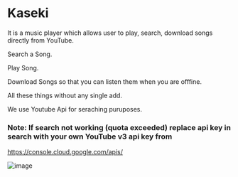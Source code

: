 # Kaseki
It is a music player which allows user to play, search, download songs directly from YouTube.

Search a Song.

Play Song.

Download Songs so that you can listen them when you are offfine.

All these things without any single add.

We use Youtube Api for seraching puruposes.

### Note: If search not working (quota exceeded) replace api key in search with your own YouTube v3 api key from
 https://console.cloud.google.com/apis/


![image](https://user-images.githubusercontent.com/55682223/123638060-5aec3900-d83c-11eb-9cc5-ac0031b01fcc.png)

